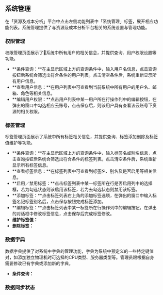## 系统管理

在「资源及成本分析」平台中点击左侧功能列表中「系统管理」标签，展开相应功能列表。系统管理提供了与资源及成本分析平台相关的系统设置与管理功能。

### 权限管理

权限管理页面展示了系统中所有用户的相关信息，并提供查询、用户权限设置等功能。

* **条件查询：**在主显示区域上方的查询条件中，输入用户名信息，点击查询按钮后系统会筛选出符合条件的用户列表。点击清空条件后，系统重新显示所有用户信息。
* **查看用户信息：**在用户列表中可查看到当前系统中所有用户的用户名、邮箱、角色等相关信息。
* **编辑用户权限：**点击用户列表中某一用户所在行操作列中的编辑按钮，在弹出的窗口中勾选相应云账号，点击保存后，则该用户具有查看该云账号下资源的相关权限。

### 标签管理

标签管理页面展示了系统中所有标签相关信息，并提供查询、标签添加删除及标签值维护等功能。

* **条件查询：**在主显示区域上方的查询条件中，输入标签名或别名信息，点击查询按钮后系统会筛选出符合条件的标签列表。点击清空条件后，系统重新显示所有标签信息。
* **查看标签信息：**在标签列表中可查看到标签名、别名及是否启用等相关信息。
* **启用／禁用标签：**点击标签列表中某一标签所在行是否启用列中的选择框，若为勾选状态则该启用该标签，若为去勾选状态则禁用该标签。
* **添加标签：**点击标签列表右上角的添加标签选项，在弹出的窗口中输入标签名记标签别名后，点击保存按钮完成标签添加。
* **编辑标签：**点击标签列表中某一标签所在行操作列中的编辑按钮，在弹出的对话框中修改标签信息，点击保存后完成标签修改。
* **维护标签值：**
* **删除标签：**

### 数据字典

数据字典提供了对系统中字典的管理功能，字典为系统中预定义的一些特定键值对，如添加独立物理机时可选择的CPU类型、服务器类型等。管理员跟根据自身需要修改已有字典或添加新的字典。

* **条件查询：**

### 数据同步状态